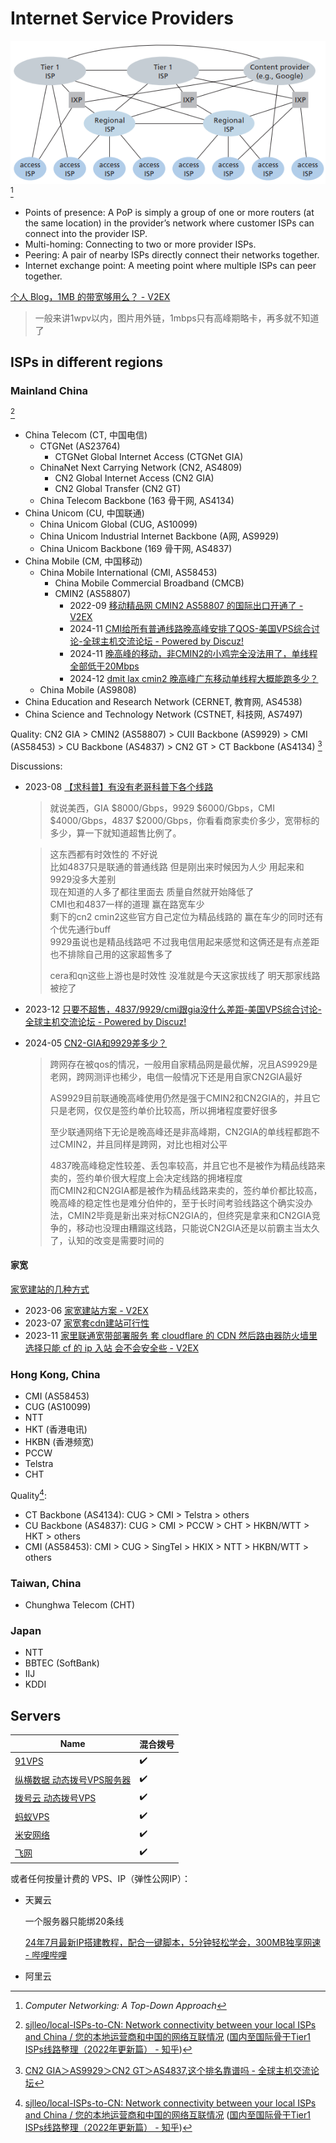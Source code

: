 # Internet Service Providers
![](images/ISP.png)[^topdown]
- Points of presence: A PoP is simply a group of one or more routers (at the same location) in the provider’s network where customer ISPs can connect into the provider ISP.
- Multi-homing: Connecting to two or more provider ISPs.
- Peering: A pair of nearby ISPs directly connect their networks together.
- Internet exchange point: A meeting point where multiple ISPs can peer together.

[^topdown]: *Computer Networking: A Top-Down Approach*

[个人 Blog，1MB 的带宽够用么？ - V2EX](https://www.v2ex.com/t/145711)
> 一般来讲1wpv以内，图片用外链，1mbps只有高峰期略卡，再多就不知道了

## ISPs in different regions
### Mainland China
[^china-sjlleo]
- China Telecom (CT, 中国电信)
  - CTGNet (AS23764)
    - CTGNet Global Internet Access (CTGNet GIA)
  - ChinaNet Next Carrying Network (CN2, AS4809)
    - CN2 Global Internet Access (CN2 GIA)
    - CN2 Global Transfer (CN2 GT)
  - China Telecom Backbone (163 骨干网, AS4134)
- China Unicom (CU, 中国联通)
  - China Unicom Global (CUG, AS10099)
  - China Unicom Industrial Internet Backbone (A网, AS9929)
  - China Unicom Backbone (169 骨干网, AS4837)
- China Mobile (CM, 中国移动)
  - China Mobile International (CMI, AS58453)
    - China Mobile Commercial Broadband (CMCB)
    - CMIN2 (AS58807)
      - 2022-09 [移动精品网 CMIN2 AS58807 的国际出口开通了 - V2EX](https://www.v2ex.com/t/877962)
      - 2024-11 [CMI给所有普通线路晚高峰安排了QOS-美国VPS综合讨论-全球主机交流论坛 - Powered by Discuz!](https://hostloc.com/thread-1363904-1-1.html)
      - 2024-11 [晚高峰的移动，非CMIN2的小鸡完全没法用了，单线程全部低于20Mbps](https://www.nodeseek.com/post-195648-1)
      - 2024-12 [dmit lax cmin2 晚高峰广东移动单线程大概能跑多少？](https://www.nodeseek.com/post-231423-1)
  - China Mobile (AS9808)
- China Education and Research Network (CERNET, 教育网, AS4538)
- China Science and Technology Network (CSTNET, 科技网, AS7497)

Quality: CN2 GIA > CMIN2 (AS58807) > CUII Backbone (AS9929) > CMI (AS58453) > CU Backbone (AS4837) > CN2 GT > CT Backbone (AS4134) [^china-quality]

Discussions:
- 2023-08 [【求科普】有没有老哥科普下各个线路](https://www.nodeseek.com/post-20083-1)

  > 就说美西，GIA $8000/Gbps，9929 $6000/Gbps，CMI $4000/Gbps，4837 $2000/Gbps，你看看商家卖价多少，宽带标的多少，算一下就知道超售比例了。

  > 这东西都有时效性的 不好说  
  > 比如4837只是联通的普通线路 但是刚出来时候因为人少 用起来和9929没多大差别  
  > 现在知道的人多了都往里面去 质量自然就开始降低了  
  > CMI也和4837一样的道理 赢在路宽车少  
  > 剩下的cn2 cmin2这些官方自己定位为精品线路的 赢在车少的同时还有个优先通行buff  
  > 9929虽说也是精品线路吧 不过我电信用起来感觉和这俩还是有点差距 也不排除自己用的这家超售多了  
  > 
  > cera和qn这些上游也是时效性 没准就是今天这家拔线了 明天那家线路被挖了

- 2023-12 [只要不超售，4837/9929/cmi跟gia没什么差距-美国VPS综合讨论-全球主机交流论坛 - Powered by Discuz!](https://hostloc.com/thread-1246889-1-1.html)
- 2024-05 [CN2-GIA和9929差多少？](https://www.nodeseek.com/post-113127-1)

  > 跨网存在被qos的情况，一般用自家精品网是最优解，况且AS9929是老网，跨网测评也稀少，电信一般情况下还是用自家CN2GIA最好
  > 
  > AS9929目前联通晚高峰使用仍然是强于CMIN2和CN2GIA的，并且它只是老网，仅仅是签约单价比较高，所以拥堵程度要好很多
  > 
  > 至少联通网络下无论是晚高峰还是非高峰期，CN2GIA的单线程都跑不过CMIN2，并且同样是跨网，对比也相对公平
  > 
  > 4837晚高峰稳定性较差、丢包率较高，并且它也不是被作为精品线路来卖的，签约单价很大程度上会决定线路的拥堵程度  
  > 而CMIN2和CN2GIA都是被作为精品线路来卖的，签约单价都比较高，晚高峰的稳定性也是难分伯仲的，至于长时间考验线路这个确实没办法，CMIN2毕竟是新出来对标CN2GIA的，但终究是拿来和CN2GIA竞争的，移动也没理由糟蹋这线路，只能说CN2GIA还是以前霸主当太久了，认知的改变是需要时间的

[^china-quality]: [CN2 GIA＞AS9929＞CN2 GT＞AS4837,这个排名靠谱吗 - 全球主机交流论坛](https://hostloc.com/thread-953685-1-1.html)

#### 家宽
[家宽建站的几种方式](https://www.opshub.cn/2023-08-23/family-network-336.html)

- 2023-06 [家宽建站方案 - V2EX](https://www.v2ex.com/t/950624)
- 2023-07 [家宽套cdn建站可行性](https://www.nodeseek.com/post-14238-1)
- 2023-11 [家里联通宽带部署服务 套 cloudflare 的 CDN 然后路由器防火墙里选择只能 cf 的 ip 入站 会不会安全些 - V2EX](https://v2ex.com/t/991153)

### Hong Kong, China
- CMI (AS58453)
- CUG (AS10099)
- NTT
- HKT (香港电讯)
- HKBN (香港频宽)
- PCCW
- Telstra
- CHT

Quality[^china-sjlleo]:
- CT Backbone (AS4134): CUG > CMI > Telstra > others
- CU Backbone (AS4837): CUG > CMI > PCCW > CHT > HKBN/WTT > HKT > others
- CMI (AS58453): CMI > CUG > SingTel > HKIX > NTT > HKBN/WTT > others

### Taiwan, China
- Chunghwa Telecom (CHT)

### Japan
- NTT
- BBTEC (SoftBank)
- IIJ
- KDDI

## Servers
Name | 混合拨号
--- | ---
[91VPS](https://www.91vps.com/) | ✔️
[纵横数据 动态拨号VPS服务器](https://www.zndata.com/dtvps/103.html) | ✔️
[拨号云 动态拨号VPS](https://www.bohaovps.com/product/bohaovps.html) | ✔️
[蚂蚁VPS](https://www.mayivps.com/) | ✔️
[米安网络](https://www.miandns.com/) | ✔️
[飞网](https://www.fwvps.com/) | ✔️

或者任何按量计费的 VPS、IP（弹性公网IP）：
- 天翼云
  
  一个服务器只能绑20条线

  [24年7月最新IP搭建教程，配合一键脚本，5分钟轻松学会，300MB独享网速 - 哔哩哔哩](https://www.bilibili.com/video/BV1Zm421V7Ve)

- 阿里云


[^china-sjlleo]: [sjlleo/local-ISPs-to-CN: Network connectivity between your local ISPs and China / 您的本地运营商和中国的网络互联情况](https://github.com/sjlleo/local-ISPs-to-CN/blob/main/report_zh_CN.md) ([国内至国际骨干Tier1 ISPs线路整理（2022年更新篇） - 知乎](https://zhuanlan.zhihu.com/p/451683996))